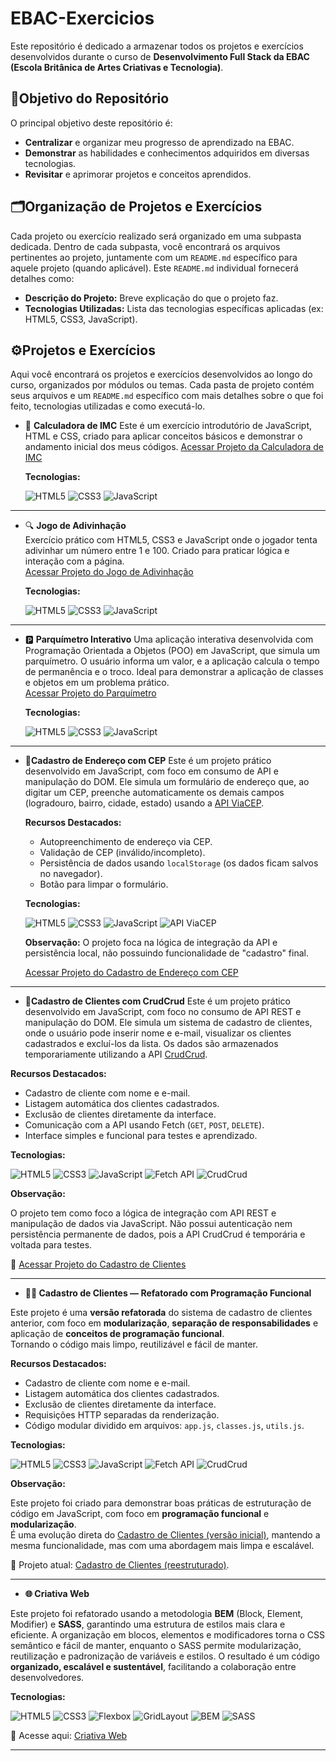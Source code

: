 # EBAC-Exercicios
Este repositório é dedicado a armazenar todos os projetos e exercícios desenvolvidos durante o curso de **Desenvolvimento Full Stack da EBAC (Escola Britânica de Artes Criativas e Tecnologia)**.

## 🎯Objetivo do Repositório
O principal objetivo deste repositório é:
* **Centralizar** e organizar meu progresso de aprendizado na EBAC.
* **Demonstrar** as habilidades e conhecimentos adquiridos em diversas tecnologias.
* **Revisitar** e aprimorar projetos e conceitos aprendidos.

## 🗂️Organização de Projetos e Exercícios

Cada projeto ou exercício realizado será organizado em uma subpasta dedicada. Dentro de cada subpasta, você encontrará os arquivos pertinentes ao projeto, juntamente com um `README.md` específico para aquele projeto (quando aplicável). Este `README.md` individual fornecerá detalhes como:

* **Descrição do Projeto:** Breve explicação do que o projeto faz.
* **Tecnologias Utilizadas:** Lista das tecnologias específicas aplicadas (ex: HTML5, CSS3, JavaScript).


## ⚙️Projetos e Exercícios

Aqui você encontrará os projetos e exercícios desenvolvidos ao longo do curso, organizados por módulos ou temas. Cada pasta de projeto contém seus arquivos e um `README.md` específico com mais detalhes sobre o que foi feito, tecnologias utilizadas e como executá-lo.

* &#128210; **Calculadora de IMC**
    Este é um exercício introdutório de JavaScript, HTML e CSS, criado para aplicar conceitos básicos e demonstrar o andamento inicial dos meus códigos.
    [Acessar Projeto da Calculadora de IMC](Modulo-JavaScript-Basico/CalculadoraIMC/)

   **Tecnologias:**
  
  ![HTML5](https://img.shields.io/badge/HTML5-E34F26?style=for-the-badge&logo=html5&logoColor=white)
  ![CSS3](https://img.shields.io/badge/CSS3-1572B6?style=for-the-badge&logo=css3&logoColor=white)
  ![JavaScript](https://img.shields.io/badge/JavaScript-F7DF1E?style=for-the-badge&logo=javascript&logoColor=black)

---
- 🔍 **Jogo de Adivinhação**  
  Exercício prático com HTML5, CSS3 e JavaScript onde o jogador tenta adivinhar um número entre 1 e 100. Criado para praticar lógica e interação com a página.  
  [Acessar Projeto do Jogo de Adivinhação](https://github.com/Raylunaris/EBAC-Projetos-Exerc-cios/tree/main/Jogo%20de%20Adivinhacao)

   **Tecnologias:**
  
  ![HTML5](https://img.shields.io/badge/HTML5-E34F26?style=for-the-badge&logo=html5&logoColor=white)
  ![CSS3](https://img.shields.io/badge/CSS3-1572B6?style=for-the-badge&logo=css3&logoColor=white)
  ![JavaScript](https://img.shields.io/badge/JavaScript-F7DF1E?style=for-the-badge&logo=javascript&logoColor=black)
---  
* 🅿️ **Parquímetro Interativo** Uma aplicação interativa desenvolvida com Programação Orientada a Objetos (POO) em JavaScript, que simula um parquímetro. O usuário informa um valor, e a aplicação calcula o tempo de permanência e o troco. Ideal para demonstrar a aplicação de classes e objetos em um problema prático.  
  [Acessar Projeto do Parquímetro](https://github.com/Raylunaris/EBAC-Projetos-Exerc-cios/tree/main/Parquimetro)

  **Tecnologias:**
  
  ![HTML5](https://img.shields.io/badge/HTML5-E34F26?style=for-the-badge&logo=html5&logoColor=white)
  ![CSS3](https://img.shields.io/badge/CSS3-1572B6?style=for-the-badge&logo=css3&logoColor=white)
  ![JavaScript](https://img.shields.io/badge/JavaScript-F7DF1E?style=for-the-badge&logo=javascript&logoColor=black)
---
 * **👤Cadastro de Endereço com CEP**
    Este é um projeto prático desenvolvido em JavaScript, com foco em consumo de API e manipulação do DOM. Ele simula um formulário de endereço que, ao digitar um CEP, preenche automaticamente os demais campos (logradouro, bairro, cidade, estado) usando a [API ViaCEP](https://viacep.com.br/).
    
    **Recursos Destacados:**
    * Autopreenchimento de endereço via CEP.
    * Validação de CEP (inválido/incompleto).
    * Persistência de dados usando `localStorage` (os dados ficam salvos no navegador).
    * Botão para limpar o formulário.
    
    **Tecnologias:**
    
    ![HTML5](https://img.shields.io/badge/HTML5-E34F26?style=for-the-badge&logo=html5&logoColor=white)
    ![CSS3](https://img.shields.io/badge/CSS3-1572B6?style=for-the-badge&logo=css3&logoColor=white)
    ![JavaScript](https://img.shields.io/badge/JavaScript-F7DF1E?style=for-the-badge&logo=javascript&logoColor=black)
    ![API ViaCEP](https://img.shields.io/badge/API_ViaCEP-darkblue?style=for-the-badge&logo=data%3Aimage%2Fsvg%2Bxml%3Bbase64%2CPHN2ZyB2aWV3Qm94PSIwIDAgMjQgMjQiIHhtbG5zPSJodHRwOi8vd3d3LnczLm9yZy8yMDAwL3N2ZyI%2BPHBhdGggZD0iTTEyIDJjNS41MjMgMCAxMCA0LjQ3NyAxMCAxMHMtNC40NzcgMTAtMTAgMTAtMTAtNC40NzctMTAtMTBjMC01LjUyMyA0LjQ3Ny0xMCAxMC0xMFptMCAyYy00LjQxOCAwLTggMy41ODItOCA4czMuNTgyIDggOCA4IDgtMy41ODIgOC04LTMuNTgyLTgtOC04em0wIDJjMi4yMDkgMCA0IDEuNzkgNCA0cy0xLjc5IDQtNCA0LTQtMS43OS00LTRzMS43OS00IDQtNHoiIGZpbGw9IiNGRkZGRkYiLz48L3N2Zz4%3D&logoColor=white)
    
    **Observação:** O projeto foca na lógica de integração da API e persistência local, não possuindo funcionalidade de "cadastro" final.
    
    [Acessar Projeto do Cadastro de Endereço com CEP](https://github.com/Raylunaris/EBAC-Projetos-Exerc-cios/tree/main/cadastro%20CEP)

---
* **👥Cadastro de Clientes com CrudCrud**
    Este é um projeto prático desenvolvido em JavaScript, com foco no consumo de API REST e manipulação do DOM. Ele simula um sistema de cadastro de clientes, onde o usuário pode inserir nome e e-mail, visualizar     os clientes cadastrados e excluí-los da lista. Os dados são armazenados temporariamente utilizando a API [CrudCrud](https://crudcrud.com/).

**Recursos Destacados:**

* Cadastro de cliente com nome e e-mail.
* Listagem automática dos clientes cadastrados.
* Exclusão de clientes diretamente da interface.
* Comunicação com a API usando Fetch (`GET`, `POST`, `DELETE`).
* Interface simples e funcional para testes e aprendizado.

**Tecnologias:**

![HTML5](https://img.shields.io/badge/HTML5-E34F26?style=for-the-badge&logo=html5&logoColor=white)
![CSS3](https://img.shields.io/badge/CSS3-1572B6?style=for-the-badge&logo=css3&logoColor=white)
![JavaScript](https://img.shields.io/badge/JavaScript-F7DF1E?style=for-the-badge&logo=javascript&logoColor=black)
![Fetch API](https://img.shields.io/badge/Fetch%20API-0A66C2?style=for-the-badge&logo=javascript&logoColor=white)
![CrudCrud](https://img.shields.io/badge/CrudCrud-6A1B9A?style=for-the-badge&logo=api&logoColor=white)

**Observação:**  

O projeto tem como foco a lógica de integração com API REST e manipulação de dados via JavaScript. Não possui autenticação nem persistência permanente de dados, pois a API CrudCrud é temporária e voltada para testes.

🔗 [Acessar Projeto do Cadastro de Clientes](https://github.com/Raylunaris/EBAC-Projetos-Exerc-cios/tree/main/Cadastro%20de%20Clientes)

---

* **🧑‍💼 Cadastro de Clientes — Refatorado com Programação Funcional**

Este projeto é uma **versão refatorada** do sistema de cadastro de clientes anterior, com foco em **modularização**, **separação de responsabilidades** e aplicação de **conceitos de programação funcional**.  
Tornando o código mais limpo, reutilizável e fácil de manter.

**Recursos Destacados:**

* Cadastro de cliente com nome e e-mail.
* Listagem automática dos clientes cadastrados.
* Exclusão de clientes diretamente da interface.
* Requisições HTTP separadas da renderização.
* Código modular dividido em arquivos: `app.js`, `classes.js`, `utils.js`.

**Tecnologias:**

![HTML5](https://img.shields.io/badge/HTML5-E34F26?style=for-the-badge&logo=html5&logoColor=white)
![CSS3](https://img.shields.io/badge/CSS3-1572B6?style=for-the-badge&logo=css3&logoColor=white)
![JavaScript](https://img.shields.io/badge/JavaScript-F7DF1E?style=for-the-badge&logo=javascript&logoColor=black)
![Fetch API](https://img.shields.io/badge/Fetch%20API-323330?style=for-the-badge&logo=javascript&logoColor=white)
![CrudCrud](https://img.shields.io/badge/CrudCrud-6A1B9A?style=for-the-badge&logo=crudcrud&logoColor=white)

**Observação:** 

Este projeto foi criado para demonstrar boas práticas de estruturação de código em JavaScript, com foco em **programação funcional** e **modularização**.  
É uma evolução direta do [Cadastro de Clientes (versão inicial)](https://github.com/Raylunaris/EBAC-Projetos-Exerc-cios/tree/main/Cadastro%20de%20Clientes), mantendo a mesma funcionalidade, mas com uma abordagem mais limpa e escalável.

🧠 Projeto atual: [Cadastro de Clientes (reestruturado)](https://github.com/Raylunaris/EBAC-Projetos-Exerc-cios/tree/main/Cadastro%20de%20Clientes(reestruturado)).

---

* **🌐 Criativa Web**

Este projeto foi refatorado usando a metodologia **BEM** (Block, Element, Modifier) e **SASS**, garantindo uma estrutura de estilos mais clara e eficiente. 
A organização em blocos, elementos e modificadores torna o CSS semântico e fácil de manter, enquanto o SASS permite modularização, reutilização e padronização de variáveis e estilos. 
O resultado é um código **organizado, escalável e sustentável**, facilitando a colaboração entre desenvolvedores.

**Tecnologias:**

![HTML5](https://img.shields.io/badge/HTML5-E34F26?style=for-the-badge&logo=html5&logoColor=fff) ![CSS3](https://img.shields.io/badge/CSS3-1572B6?style=for-the-badge&logo=css3&logoColor=fff)  ![Flexbox](https://img.shields.io/badge/Flexbox-000000?style=for-the-badge&logo=csswizardry&logoColor=fff) ![GridLayout](https://img.shields.io/badge/CSS%20Grid-663399?style=for-the-badge&logo=css3&logoColor=fff) ![BEM](https://img.shields.io/badge/Metodologia-BEM-4B8BBE?style=for-the-badge&logo=css3&logoColor=white) ![SASS](https://img.shields.io/badge/SASS-CC6699?style=for-the-badge&logo=sass&logoColor=white)

🔗 Acesse aqui: [Criativa Web](https://github.com/Raylunaris/EBAC-Projetos-Exerc-cios/blob/main/Criativa%20Web/README.md)

---
